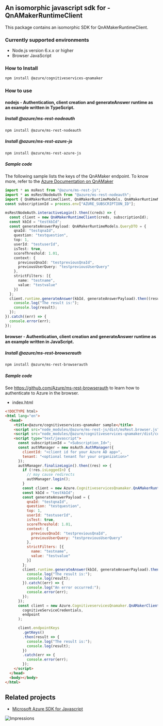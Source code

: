 ## An isomorphic javascript sdk for - QnAMakerRuntimeClient

This package contains an isomorphic SDK for QnAMakerRuntimeClient.

### Currently supported environments

- Node.js version 6.x.x or higher
- Browser JavaScript

### How to Install

```bash
npm install @azure/cognitiveservices-qnamaker
```

### How to use

#### nodejs - Authentication, client creation and generateAnswer runtime as an example written in TypeScript.

##### Install @azure/ms-rest-nodeauth

```bash
npm install @azure/ms-rest-nodeauth
```

##### Install @azure/ms-rest-azure-js

```bash
npm install @azure/ms-rest-azure-js
```

##### Sample code
The following sample lists the keys of the QnAMaker endpoint. To know more, refer to the [Azure Documentation on QnAMaker](https://docs.microsoft.com/en-us/azure/cognitive-services/qnamaker/)

```typescript
import * as msRest from "@azure/ms-rest-js";
import * as msRestNodeAuth from "@azure/ms-rest-nodeauth";
import { QnAMakerRuntimeClient, QnAMakerRuntimeModels, QnAMakerRuntimeMappers } from "@azure/cognitiveservices-qnamaker";
const subscriptionId = process.env["AZURE_SUBSCRIPTION_ID"];

msRestNodeAuth.interactiveLogin().then((creds) => {
  const client = new QnAMakerRuntimeClient(creds, subscriptionId);
  const kbId = "testkbId";
  const generateAnswerPayload: QnAMakerRuntimeModels.QueryDTO = {
    qnaId: "testqnaId",
    question: "testquestion",
    top: 1,
    userId: "testuserId",
    isTest: true,
    scoreThreshold: 1.01,
    context: {
      previousQnaId: "testpreviousQnaId",
      previousUserQuery: "testpreviousUserQuery"
    },
    strictFilters: [{
      name: "testname",
      value: "testvalue"
    }]
  };
  client.runtime.generateAnswer(kbId, generateAnswerPayload).then((result) => {
    console.log("The result is:");
    console.log(result);
  });
}).catch((err) => {
  console.error(err);
});
```

#### browser - Authentication, client creation and generateAnswer runtime as an example written in JavaScript.

##### Install @azure/ms-rest-browserauth

```bash
npm install @azure/ms-rest-browserauth
```

##### Sample code

See https://github.com/Azure/ms-rest-browserauth to learn how to authenticate to Azure in the browser.

- index.html
```html
<!DOCTYPE html>
<html lang="en">
  <head>
    <title>@azure/cognitiveservices-qnamaker sample</title>
    <script src="node_modules/@azure/ms-rest-js/dist/msRest.browser.js"></script>
    <script src="node_modules/@azure/cognitiveservices-qnamaker/dist/cognitiveservices-qnamaker.js"></script>
    <script type="text/javascript">
      const subscriptionId = "<Subscription_Id>";
      const authManager = new msAuth.AuthManager({
        clientId: "<client id for your Azure AD app>",
        tenant: "<optional tenant for your organization>"
      });
      authManager.finalizeLogin().then((res) => {
        if (!res.isLoggedIn) {
          // may cause redirects
          authManager.login();
        }
        const client = new Azure.CognitiveservicesQnamaker.QnAMakerRuntimeClient(res.creds, subscriptionId);
        const kbId = "testkbId";
        const generateAnswerPayload = {
          qnaId: "testqnaId",
          question: "testquestion",
          top: 1,
          userId: "testuserId",
          isTest: true,
          scoreThreshold: 1.01,
          context: {
            previousQnaId: "testpreviousQnaId",
            previousUserQuery: "testpreviousUserQuery"
          },
          strictFilters: [{
            name: "testname",
            value: "testvalue"
          }]
        };
        client.runtime.generateAnswer(kbId, generateAnswerPayload).then((result) => {
          console.log("The result is:");
          console.log(result);
        }).catch((err) => {
          console.log("An error occurred:");
          console.error(err);
        });
      });
      const client = new Azure.CognitiveservicesQnamaker.QnAMakerClient(
        cognitiveServiceCredentials,
        endpoint
      );

      client.endpointKeys
        .getKeys()
        .then(result => {
          console.log("The result is:");
          console.log(result);
        })
        .catch(err => {
          console.error(err);
        });
    </script>
  </head>
  <body></body>
</html>
```

## Related projects

- [Microsoft Azure SDK for Javascript](https://github.com/Azure/azure-sdk-for-js)

![Impressions](https://azure-sdk-impressions.azurewebsites.net/api/impressions/azure-sdk-for-js/sdk/cognitiveservices/cognitiveservices-qnamaker/README.png)
